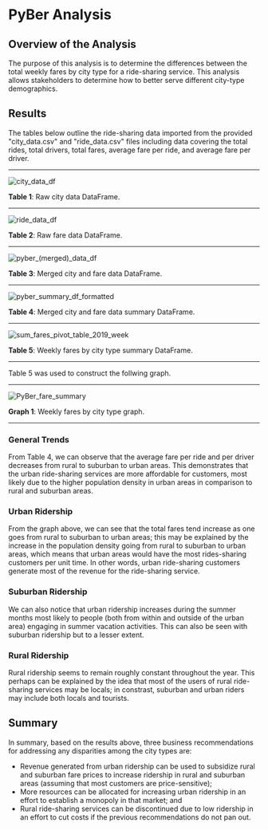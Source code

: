 # PyBer Analysis

## Overview of the Analysis
The purpose of this analysis is to determine the differences between the total weekly fares by city type for a ride-sharing service. This analysis allows stakeholders to determine how to better serve different city-type demographics.

## Results
The tables below outline the ride-sharing data imported from the provided "city_data.csv" and "ride_data.csv" files including data covering the total rides, total drivers, total fares, average fare per ride, and average fare per driver.

_____

![city_data_df](https://user-images.githubusercontent.com/80941606/192052027-fa731e39-0952-4cd4-9089-db74d8f34d9e.png)

**Table 1**: Raw city data DataFrame.

_____

![ride_data_df](https://user-images.githubusercontent.com/80941606/192052043-7ef33175-b98d-4853-880c-3614a8c6374d.png)

**Table 2**: Raw fare data DataFrame.

_____

![pyber_(merged)_data_df](https://user-images.githubusercontent.com/80941606/192052155-0508755c-3133-4a9f-995a-5344270eaa78.png)

**Table 3**: Merged city and fare data DataFrame.

_____

![pyber_summary_df_formatted](https://user-images.githubusercontent.com/80941606/192052268-c275636d-fc68-4871-beb3-8ac6c5f11ecf.png)

**Table 4**: Merged city and fare data summary DataFrame.

_____

![sum_fares_pivot_table_2019_week](https://user-images.githubusercontent.com/80941606/192052289-696fe063-746d-4252-a79c-e70f817ca382.png)

**Table 5**: Weekly fares by city type summary DataFrame.

_____

Table 5 was used to construct the follwing graph.

_____

![PyBer_fare_summary](https://user-images.githubusercontent.com/80941606/192052309-8330b892-af29-435a-be6f-855e34ee14c2.png)

**Graph 1**: Weekly fares by city type graph.

_____

### General Trends
From Table 4, we can observe that the average fare per ride and per driver decreases from rural to suburban to urban areas. This demonstrates that the urban ride-sharing services are more affordable for customers, most likely due to the higher population density in urban areas in comparison to rural and suburban areas.

### Urban Ridership
From the graph above, we can see that the total fares tend increase as one goes from rural to suburban to urban areas; this may be explained by the increase in the population density going from rural to suburban to urban areas, which means that urban areas would have the most rides-sharing customers per unit time. In other words, urban ride-sharing customers generate most of the revenue for the ride-sharing service.

### Suburban Ridership
We can also notice that urban ridership increases during the summer months most likely to people (both from within and outside of the urban area) engaging in summer vacation activities. This can also be seen with suburban ridership but to a lesser extent.

### Rural Ridership
Rural ridership seems to remain roughly constant throughout the year. This perhaps can be explained by the idea that most of the users of rural ride-sharing services may be locals; in constrast, suburban and urban riders may include both locals and tourists.

## Summary
In summary, based on the results above, three business recommendations for addressing any disparities among the city types are:
* Revenue generated from urban ridership can be used to subsidize rural and suburban fare prices to increase ridership in rural and suburban areas (assuming that most customers are price-sensitive);
* More resources can be allocated for increasing urban ridership in an effort to establish a monopoly in that market; and
* Rural ride-sharing services can be discontinued due to low ridership in an effort to cut costs if the previous recommendations do not pan out.
